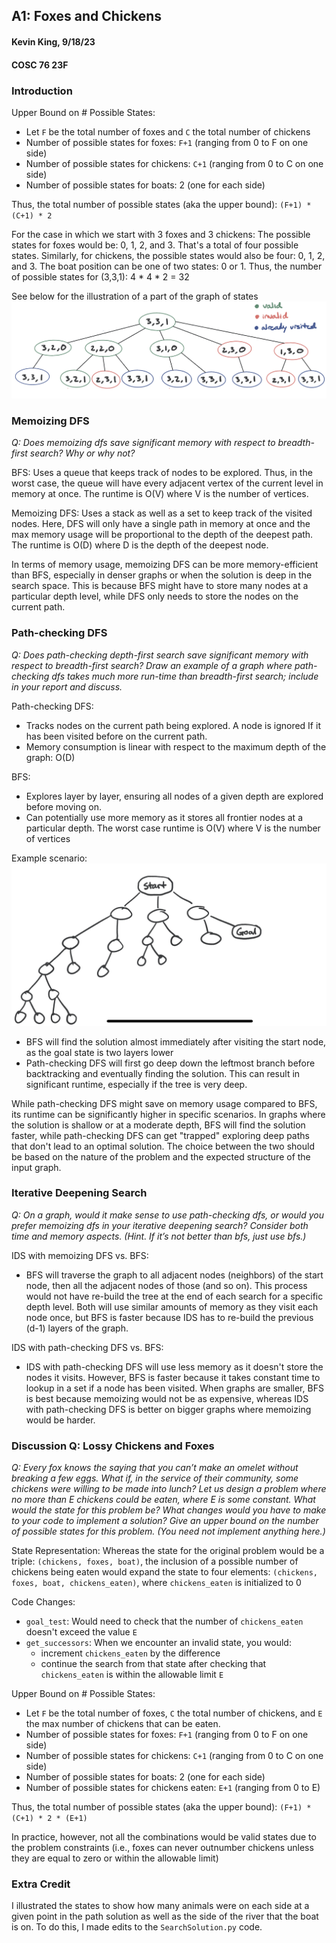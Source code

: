 ## A1: Foxes and Chickens
#### Kevin King, 9/18/23
#### COSC 76 23F


### Introduction
Upper Bound on # Possible States:

* Let `F` be the total number of foxes and `C` the total number of chickens
* Number of possible states for foxes: `F+1` (ranging from 0 to F on one side)
* Number of possible states for chickens: `C+1` (ranging from 0 to C on one side)
* Number of possible states for boats: 2 (one for each side)

Thus, the total number of possible states (aka the upper bound):
`(F+1) * (C+1) * 2`

For the case in which we start with 3 foxes and 3 chickens:
The possible states for foxes would be: 0, 1, 2, and 3. That's a total of four possible states.
Similarly, for chickens, the possible states would also be four: 0, 1, 2, and 3.
The boat position can be one of two states: 0 or 1. 
Thus, the number of possible states for (3,3,1): 4 * 4 * 2 = 32

See below for the illustration of a part of the graph of states
![IMG_DD8121592568-1.jpeg](IMG_DD8121592568-1.jpeg)

### Memoizing DFS
*Q: Does memoizing dfs save significant memory with respect to breadth-first 
search? Why or why not?*

BFS: Uses a queue that keeps track of nodes to be explored. Thus, in the worst case, 
the queue will have every adjacent vertex of the current level in memory at once. The 
runtime is O(V) where V is the number of vertices. 

Memoizing DFS: Uses a stack as well as a set to keep track of the visited nodes. Here, 
DFS will only have a single path in memory at once and the max memory usage will be proportional
to the depth of the deepest path. The runtime is O(D) where D is the depth of the deepest node. 

In terms of memory usage, memoizing DFS can be more memory-efficient than BFS, especially in 
denser graphs or when the solution is deep in the search space. This is because BFS might have 
to store many nodes at a particular depth level, while DFS only needs to store the nodes on the current path.

### Path-checking DFS
*Q: Does path-checking depth-first search save significant memory with respect 
to breadth-first search? Draw an example of a graph where path-checking dfs 
takes much more run-time than breadth-first search; include in your report 
and discuss.*

Path-checking DFS: 
* Tracks nodes on the current path being explored. A node is ignored If it has been visited before on 
the current path. 
* Memory consumption is linear with respect to the maximum depth of the graph: O(D)

BFS: 
* Explores layer by layer, ensuring all nodes of a given depth are explored before moving on. 
* Can potentially use more memory as it stores all frontier nodes at a particular depth. The worst 
case runtime is O(V) where V is the number of vertices

Example scenario:
![IMG_DD8121592568-1 2.jpeg](IMG_DD8121592568-1%202.jpeg)

* BFS will find the solution almost immediately after visiting the start node, as the goal state 
is two layers lower
* Path-checking DFS will first go deep down the leftmost branch before 
backtracking and eventually finding the solution. This can result in significant runtime, especially 
if the tree is very deep.

While path-checking DFS might save on memory usage compared to BFS, its runtime can be significantly 
higher in specific scenarios. In graphs where the solution is shallow or at a moderate depth, BFS 
will find the solution faster, while path-checking DFS can get "trapped" exploring deep paths that 
don't lead to an optimal solution. The choice between the two should be based on the nature of the problem 
and the expected structure of the input graph.

### Iterative Deepening Search
*Q: On a graph, would it make sense to use path-checking dfs, or would you 
prefer memoizing dfs in your iterative deepening search? Consider both time 
and memory aspects. (Hint. If it’s not better than bfs, just use bfs.)*

IDS with memoizing DFS vs. BFS:
* BFS will traverse the graph to all adjacent nodes (neighbors) of the start node, then all the adjacent nodes of those
(and so on). This process would not have re-build the tree at the end of each search for a specific depth 
level. Both will use similar amounts of memory as they visit each node once, but BFS is faster because IDS has to re-build
the previous (d-1) layers of the graph. 

IDS with path-checking DFS vs. BFS:
* IDS with path-checking DFS will use less memory as it doesn't store the nodes it visits. However, BFS is faster because 
it takes constant time to lookup in a set if a node has been visited. When graphs are smaller, BFS is best because memoizing
would not be as expensive, whereas IDS with path-checking DFS is better on bigger graphs where memoizing would be harder.


### Discussion Q: Lossy Chickens and Foxes
*Q: Every fox knows the saying that you can’t make an omelet without breaking a 
few eggs. What if, in the service of their community, some chickens were 
willing to be made into lunch? Let us design a problem where no more than 
E chickens could be eaten, where E is some constant. What would the state for 
this problem be? What changes would you have to make to your code to implement 
a solution? Give an upper bound on the number of possible states for this 
problem. (You need not implement anything here.)*

State Representation: 
Whereas the state for the original problem would be a triple: `(chickens, foxes, boat)`, 
the inclusion of a possible number of chickens being eaten would expand the state to four elements:
`(chickens, foxes, boat, chickens_eaten)`, where `chickens_eaten` is initialized to 0

Code Changes:
* `goal_test`: Would need to check that the number of `chickens_eaten` doesn't exceed the value `E`
* `get_successors`: When we encounter an invalid state, you would:
  * increment `chickens_eaten` by the difference
  * continue the search from that state after checking that `chickens_eaten` is within the allowable 
  limit `E`

Upper Bound on # Possible States:

* Let `F` be the total number of foxes, `C` the total number of chickens, and `E` the max number of 
chickens that can be eaten. 
* Number of possible states for foxes: `F+1` (ranging from 0 to F on one side)
* Number of possible states for chickens: `C+1` (ranging from 0 to C on one side)
* Number of possible states for boats: 2 (one for each side)
* Number of possible states for chickens eaten: `E+1` (ranging from 0 to E)

Thus, the total number of possible states (aka the upper bound):
`(F+1) * (C+1) * 2 * (E+1)`

In practice, however, not all the combinations would be valid states due to the problem constraints
(i.e., foxes can never outnumber chickens unless they are equal to zero or within the allowable limit)

### Extra Credit
I illustrated the states to show how many animals were on each side at a given point in the path solution as well 
as the side of the river that the boat is on. To do this, I made edits to the `SearchSolution.py` code.